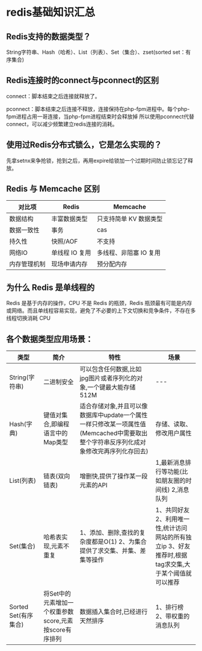 # redis基础知识汇总

## Redis支持的数据类型？

String字符串、Hash（哈希）、List（列表）、Set（集合）、zset(sorted set：有序集合)


## Redis连接时的connect与pconnect的区别

connect：脚本结束之后连接就释放了。

pconnect：脚本结束之后连接不释放，连接保持在php-fpm进程中。每个php-fpm进程占用一哥连接，当php-fpm进程结束时会释放掉
所以使用pconnect代替connect，可以减少频繁建立redis连接的消耗。


## 使用过Redis分布式锁么，它是怎么实现的？
先拿setnx来争抢锁，抢到之后，再用expire给锁加一个过期时间防止锁忘记了释放。

## Redis 与 Memcache 区别

|对比项|Redis|Memcache|
|-----|-----|-----|
|数据结构|丰富数据类型|只支持简单 KV 数据类型|
|数据一致性|事务|cas|
|持久性|快照/AOF|不支持|
|网络IO|单线程 IO 复用|多线程、非阻塞 IO 复用|
|内存管理机制|现场申请内存|预分配内存|

## 为什么 Redis 是单线程的

Redis 是基于内存的操作，CPU 不是 Redis 的瓶颈，Redis 瓶颈最有可能是内存或网络。而且单线程容易实现，避免了不必要的上下文切换和竞争条件，不存在多线程切换消耗 CPU

## 各个数据类型应用场景：

|类型	|简介	|特性	|场景 |
|-------|-------|-------| --- |
|String(字符串)|二进制安全|可以包含任何数据,比如jpg图片或者序列化的对象,一个键最大能存储512M |	--- |
|Hash(字典)	|键值对集合,即编程语言中的Map类型|适合存储对象,并且可以像数据库中update一个属性一样只修改某一项属性值(Memcached中需要取出整个字符串反序列化成对象修改完再序列化存回去)	|存储、读取、修改用户属性|
|List(列表)	|链表(双向链表)	|增删快,提供了操作某一段元素的API | 1,最新消息排行等功能(比如朋友圈的时间线) 2,消息队列|
|Set(集合)	|哈希表实现,元素不重复	|1、添加、删除,查找的复杂度都是O(1) 2、为集合提供了求交集、并集、差集等操作	|1、共同好友 2、利用唯一性,统计访问网站的所有独立ip 3、好友推荐时,根据tag求交集,大于某个阈值就可以推荐|
|Sorted Set(有序集合)|将Set中的元素增加一个权重参数score,元素按score有序排列|	数据插入集合时,已经进行天然排序 | 1、排行榜 2、带权重的消息队列|